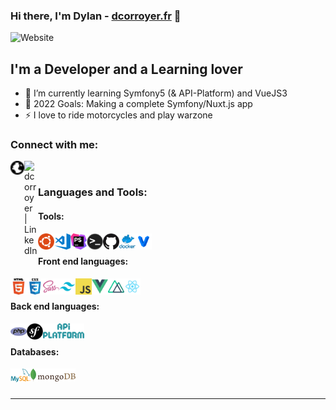 ### Hi there, I'm Dylan - [dcorroyer.fr][website] 👋 

![Website](https://img.shields.io/website?label=DCORROYER.FR&style=for-the-badge&url=http%3A%2F%2Fdcorroyer.fr)

## I'm a Developer and a Learning lover

- 🌱 I’m currently learning Symfony5 (& API-Platform) and VueJS3
- 🥅 2022 Goals: Making a complete Symfony/Nuxt.js app
- ⚡ I love to ride motorcycles and play warzone

### Connect with me:

[<img align="left" alt="dcorroyer.fr" width="22px" src="https://raw.githubusercontent.com/iconic/open-iconic/master/svg/globe.svg" />][website]
[<img align="left" alt="dcorroyer | LinkedIn" width="22px" src="https://cdn.jsdelivr.net/npm/simple-icons@v3/icons/linkedin.svg" />][linkedin]

<br />

### Languages and Tools:

#### Tools:
<img align="left" alt="Ubuntu" width="26px" src="images/description/ubuntu.png" />
<img align="left" alt="VSCode" width="26px" src="images/description/vscode.png" />
<img align="left" alt="PHPStorm" width="26px" src="images/description/phpstorm.png" />
<img align="left" alt="Terminal" width="26px" src="images/description/terminal.png" />
<img align="left" alt="Github" width="26px" src="images/description/github.png" />
<img align="left" alt="Docker" width="26px" src="images/description/docker.png" />
<img align="left" alt="Vagrant" width="26px" src="images/description/vagrant.png" />

<br />

#### Front end languages:
<img align="left" alt="HTML" width="26px" src="images/description/html.png" />
<img align="left" alt="CSS" width="26px" src="images/description/css.png" />
<img align="left" alt="SASS" width="26px" src="images/description/sass.png" />
<img align="left" alt="TailwindCSS" width="26px" src="images/description/tailwind.png" />
<img align="left" alt="JavaScript" width="26px" src="images/description/javascript.png" />
<img align="left" alt="VueJS" width="26px" src="images/description/vue.png" />
<img align="left" alt="NuxtJS" width="26px" src="images/description/nuxt.png" />
<img align="left" alt="ReactJS" width="26px" src="images/description/react.png" />

<br />

#### Back end languages:
<img align="left" alt="PHP" width="26px" src="images/description/php.png" />
<img align="left" alt="Symfony" width="26px" src="images/description/symfony.png" />
<img align="left" alt="Api-Platform" height="24px" src="images/description/apiplatform.png" />

<br />

#### Databases:
<img align="left" alt="MySQL" width="32px" src="images/description/mysql.png" />
<img align="left" alt="MongoDB" width="72px" src="images/description/mongodb.png" />

<br />
<br />

---

[website]: https://dcorroyer.fr
[linkedin]: https://www.linkedin.com/in/dcorroyer/
